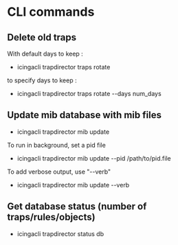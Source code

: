 CLI commands
=============


Delete old traps
-----------------

With default days to keep : 
*	icingacli trapdirector traps rotate

to specify days to keep : 
*	icingacli trapdirector traps rotate --days num_days

Update mib database with mib files
-----------------------------------

* icingacli trapdirector mib update

To run in background, set a pid file

* icingacli trapdirector mib update --pid /path/to/pid.file

To add verbose output, use "--verb"

* icingacli trapdirector mib update --verb

Get database status (number of traps/rules/objects) 
--------------------

* icingacli trapdirector status db

